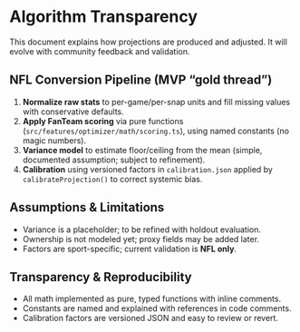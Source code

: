 # Algorithm Transparency

This document explains how projections are produced and adjusted. It will evolve with community feedback and validation.

## NFL Conversion Pipeline (MVP “gold thread”)
1. **Normalize raw stats** to per-game/per-snap units and fill missing values with conservative defaults.
2. **Apply FanTeam scoring** via pure functions (`src/features/optimizer/math/scoring.ts`), using named constants (no magic numbers).
3. **Variance model** to estimate floor/ceiling from the mean (simple, documented assumption; subject to refinement).
4. **Calibration** using versioned factors in `calibration.json` applied by `calibrateProjection()` to correct systemic bias.

## Assumptions & Limitations
- Variance is a placeholder; to be refined with holdout evaluation.
- Ownership is not modeled yet; proxy fields may be added later.
- Factors are sport-specific; current validation is **NFL only**.

## Transparency & Reproducibility
- All math implemented as pure, typed functions with inline comments.
- Constants are named and explained with references in code comments.
- Calibration factors are versioned JSON and easy to review or revert.
